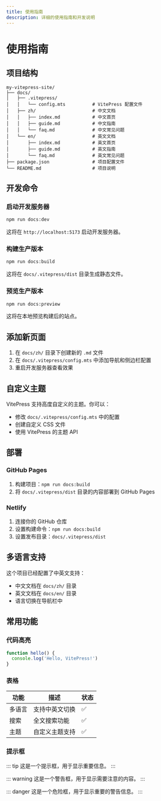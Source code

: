```yaml
---
title: 使用指南
description: 详细的使用指南和开发说明
---
```


# 使用指南

## 项目结构

```
my-vitepress-site/
├── docs/
│   ├── .vitepress/
│   │   └── config.mts          # VitePress 配置文件
│   ├── zh/                     # 中文文档
│   │   ├── index.md            # 中文首页
│   │   ├── guide.md            # 中文指南
│   │   └── faq.md              # 中文常见问题
│   └── en/                     # 英文文档
│       ├── index.md            # 英文首页
│       ├── guide.md            # 英文指南
│       └── faq.md              # 英文常见问题
├── package.json                # 项目配置文件
└── README.md                   # 项目说明
```

## 开发命令

### 启动开发服务器

```bash
npm run docs:dev
```

这将在 `http://localhost:5173` 启动开发服务器。

### 构建生产版本

```bash
npm run docs:build
```

这将在 `docs/.vitepress/dist` 目录生成静态文件。

### 预览生产版本

```bash
npm run docs:preview
```

这将在本地预览构建后的站点。

## 添加新页面

1. 在 `docs/zh/` 目录下创建新的 `.md` 文件
2. 在 `docs/.vitepress/config.mts` 中添加导航和侧边栏配置
3. 重启开发服务器查看效果

## 自定义主题

VitePress 支持高度自定义的主题。你可以：

- 修改 `docs/.vitepress/config.mts` 中的配置
- 创建自定义 CSS 文件
- 使用 VitePress 的主题 API

## 部署

### GitHub Pages

1. 构建项目：`npm run docs:build`
2. 将 `docs/.vitepress/dist` 目录的内容部署到 GitHub Pages

### Netlify

1. 连接你的 GitHub 仓库
2. 设置构建命令：`npm run docs:build`
3. 设置发布目录：`docs/.vitepress/dist`

## 多语言支持

这个项目已经配置了中英文支持：

- 中文文档在 `docs/zh/` 目录
- 英文文档在 `docs/en/` 目录
- 语言切换在导航栏中

## 常用功能

### 代码高亮

```javascript
function hello() {
  console.log('Hello, VitePress!')
}
```

### 表格

| 功能 | 描述 | 状态 |
|------|------|------|
| 多语言 | 支持中英文切换 | ✅ |
| 搜索 | 全文搜索功能 | ✅ |
| 主题 | 自定义主题支持 | ✅ |

### 提示框

::: tip
这是一个提示框，用于显示重要信息。
:::

::: warning
这是一个警告框，用于显示需要注意的内容。
:::

::: danger
这是一个危险框，用于显示重要的警告信息。
::: 